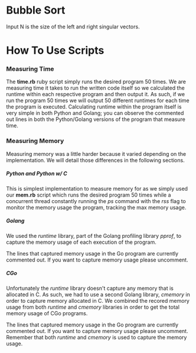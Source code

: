 # Bubble Sort

Input N is the size of the left and right singular vectors.

# How To Use Scripts

### Measuring Time
The __time.rb__ ruby script simply runs the desired program 50 times. We are measuring time it takes to run the written code itself so we calculated the runtime within each respective program and then output it. As such, if we run the program 50 times we will output 50 different runtimes for each time the program is executed. Calculating runtime within the program itself is very simple in both Python and Golang; you can observe the commented out lines in both the Python/Golang versions of the program that measure time. 

### Measuring Memory
Measuring memory was a little harder because it varied depending on the implementation. We will detail those differences in the following sections.

##### Python and Python w/ C
This is simplest implementation to measure memory for as we simply used our __mem.rb__ script which runs the desired program 50 times while a concurrent thread constantly running the _ps_ command with the _rss_ flag to monitor the memory usage the program, tracking the max memory usage. 

##### Golang
We used the _runtime_ library, part of the Golang profiling library _pprof_, to capture the memory usage of each execution of the program. 

The lines that captured memory usage in the Go program are currently commented out. If you want to capture memory usage please uncomment.

##### CGo
Unfortunately the _runtime_ library doesn't capture any memory that is allocated in C. As such, we had to use a second Golang library, _cmemory_ in order to capture memory allocated in C. We combined the recored memory usage from both _runtime_ and _cmemory_ libraries in order to get the total memory usage of CGo programs.

The lines that captured memory usage in the Go program are currently commented out. If you want to capture memory usage please uncomment. Remember that both _runtime_ and _cmemory_ is used to capture the memory usage.



